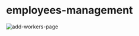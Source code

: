 # employees-management
![add-workers-page](https://user-images.githubusercontent.com/41967840/48587637-c3cf4e80-e8e8-11e8-888a-47aeb049928c.png)
